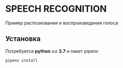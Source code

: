# SPEECH RECOGNITION

Пример распознования и воспроизведения голоса

## Установка

Потребуется **python == 3.7** и пакет pipenv

```bash
pipenv install
```